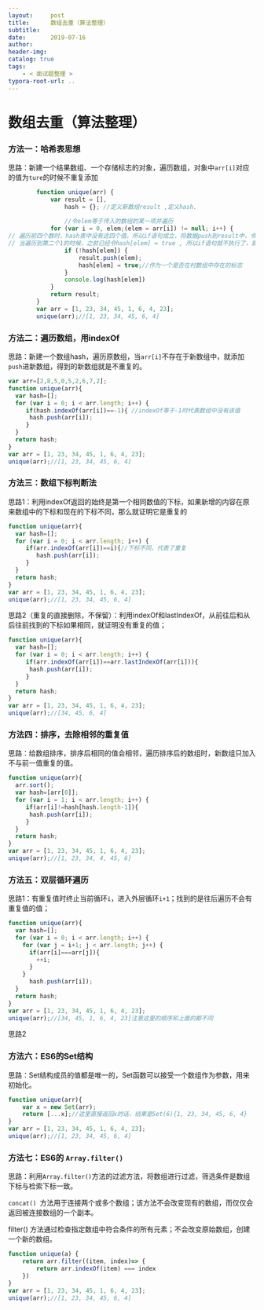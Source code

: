```yaml
---
layout:     post
title:      数组去重（算法整理）
subtitle:  
date:       2019-07-16
author:     
header-img: 
catalog: true
tags:
    - < 面试题整理 >
typora-root-url: ..
---
```


# 数组去重（算法整理）



### 方法一：哈希表思想

思路：新建一个结果数组、一个存储标志的对象，遍历数组，对象中`arr[i]`对应的值为`ture`的时候不重复添加

```javascript
        function unique(arr) {
            var result = [],
                hash = {}; //定义新数组result ,定义hash.
            
                //令elem等于传入的数组的某一项并遍历
            for (var i = 0, elem;(elem = arr[i]) != null; i++) { 
// 遍历前四个数时，hash表中没有这四个值，所以if语句成立，将数据push到result中，令这些表中的数都为true。
// 当遍历到第二个1的时候，之前已经令hash[elem] = true , 所以if语句就不执行了，就不会重复了
                if (!hash[elem]) {
                    result.push(elem);
                    hash[elem] = true;//作为一个是否在村数组中存在的标志
                }
                console.log(hash[elem])
            }
            return result;
        }
        var arr = [1, 23, 34, 45, 1, 6, 4, 23];
        unique(arr);//[1, 23, 34, 45, 6, 4]
```

### 方法二：遍历数组，用indexOf

思路：新建一个数组hash，遍历原数组，当`arr[i]`不存在于新数组中，就添加`push`进新数组，得到的新数组就是不重复的。

```javascript
var arr=[2,8,5,0,5,2,6,7,2];
function unique(arr){
  var hash=[];
  for (var i = 0; i < arr.length; i++) {
     if(hash.indexOf(arr[i])==-1){ //indexOf等于-1时代表数组中没有该值
      hash.push(arr[i]);
     }
  }
  return hash;
}
var arr = [1, 23, 34, 45, 1, 6, 4, 23];
unique(arr);//[1, 23, 34, 45, 6, 4]
```

### 方法三：数组下标判断法

思路1：利用indexOf返回的始终是第一个相同数值的下标，如果新增的内容在原来数组中的下标和现在的下标不同，那么就证明它是重复的

```javascript
function unique(arr){
  var hash=[];
  for (var i = 0; i < arr.length; i++) {
     if(arr.indexOf(arr[i])==i){//下标不同，代表了重复
      	hash.push(arr[i]);
     }
  }
  return hash;
}
var arr = [1, 23, 34, 45, 1, 6, 4, 23];
unique(arr);//[1, 23, 34, 45, 6, 4]
```

思路2（重复的直接删除，不保留）：利用indexOf和lastIndexOf，从前往后和从后往前找到的下标如果相同，就证明没有重复的值；

```javascript
function unique(arr){
  var hash=[];
  for (var i = 0; i < arr.length; i++) {
     if(arr.indexOf(arr[i])==arr.lastIndexOf(arr[i])){
      hash.push(arr[i]);
     }
  }
  return hash;
}
var arr = [1, 23, 34, 45, 1, 6, 4, 23];
unique(arr);//[34, 45, 6, 4]
```



### 方法四：排序，去除相邻的重复值

思路：给数组排序，排序后相同的值会相邻，遍历排序后的数组时，新数组只加入不与前一值重复的值。

```javascript
function unique(arr){
  arr.sort();
  var hash=[arr[0]];
  for (var i = 1; i < arr.length; i++) {
     if(arr[i]!=hash[hash.length-1]){
      hash.push(arr[i]);
     }
  }
  return hash;
}
var arr = [1, 23, 34, 45, 1, 6, 4, 23];
unique(arr);//[1, 23, 34, 4, 45, 6]
```

### 方法五：双层循环遍历

思路1：有重复值时终止当前循环`i`，进入外层循环`i+1`；找到的是往后遍历不会有重复值的值；

```javascript
function unique(arr){
  var hash=[];
  for (var i = 0; i < arr.length; i++) {
    for (var j = i+1; j < arr.length; j++) {
      if(arr[i]===arr[j]){
        ++i;
      }
    }
      hash.push(arr[i]);
  }
  return hash;
}
var arr = [1, 23, 34, 45, 1, 6, 4, 23];
unique(arr);//[34, 45, 1, 6, 4, 23]注意这里的顺序和上面的都不同
```

思路2

### 方法六：ES6的Set结构

思路：Set结构成员的值都是唯一的，Set函数可以接受一个数组作为参数，用来初始化。

```javascript
function unique(arr){
  	var x = new Set(arr);
 	return [...x];//这里直接返回x的话，结果是Set(6){1, 23, 34, 45, 6, 4}
}
var arr = [1, 23, 34, 45, 1, 6, 4, 23];
unique(arr);//[1, 23, 34, 45, 6, 4]
```

### 方法七：ES6的 `Array.filter()`

思路：利用`Array.filter()`方法的过滤方法，将数组进行过滤，筛选条件是数组下标与检索下标一致。

`concat() `方法用于连接两个或多个数组；该方法不会改变现有的数组，而仅仅会返回被连接数组的一个副本。

filter() 方法通过检查指定数组中符合条件的所有元素；不会改变原始数组，创建一个新的数组。

```javascript
function unique(a) {
    return arr.filter((item, index)=> {
        return arr.indexOf(item) === index
    })
}
var arr = [1, 23, 34, 45, 1, 6, 4, 23];
unique(arr);//[1, 23, 34, 45, 6, 4]
```


